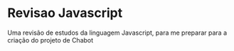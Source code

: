 # Revisao Javascript
Uma revisão de estudos da linguagem Javascript, para me preparar para a criação do projeto de Chabot
